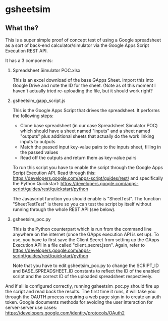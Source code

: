 # gsheetsim

## What the?
This is a super simple proof of concept test of using a Google spreadsheet as a sort of back-end calculator/simulator via the Google Apps Script Execution REST API.

It has a 3 components:

1. Spreadsheet Simulator POC.xlsx

   This is an excel download of the base GApps Sheet. Import this into Google Drive and note the ID for the sheet. (Note as of this moment I haven't actually tried re-uploading the file, but it should work right?
   
2. gsheetsim_gapp_script.js

   This is the Google Apps Script that drives the spreadsheet. It performs the following steps:
   - Clone base spreadsheet (in our case Spreadsheet Simulator POC) which should have a sheet named "inputs" and a sheet named "outputs" plus additional sheets that actually do the work linking inputs to outputs 
   - Match the passed input key-value pairs to the inputs sheet, filling in the passed values
   - Read off the outputs and return them as key-value pairs
   
   To run this script you have to enable the script through the Google Apps Script Execution API. Read through this: https://developers.google.com/apps-script/guides/rest/ and specifically the Python Quickstart: https://developers.google.com/apps-script/guides/rest/quickstart/python

   The Javascript function you should enable is "SheetTest". The function "SheetTestTest" is there so you can test the script by itself without running through the whole REST API (see below).

3. gsheetsim_poc.py

   This is the Python counterpart which is run from the command line anywhere on the internet (once the GApps execution API is set up). To use, you have to first save the Client Secret from setting up the GApps Execution API in a file called "client_secret.json". Again, refer to https://developers.google.com/apps-script/guides/rest/quickstart/python
   
   Note that you have to edit gsheetsim_poc.py to change the SCRIPT_ID and BASE_SPREADSHEET_ID constants to reflect the ID of the enabled script and the correct ID of the uploaded spreadsheet respectively.

And if all is configured correctly, running gsheetsim_poc.py should fire up the script and read back the results. The first time it runs, it will take you through the OAUTH process requiring a web page sign in to create an auth token. Google documents methods for avoiding the user interaction for server-server use cases: https://developers.google.com/identity/protocols/OAuth2
